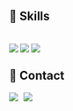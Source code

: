 ## 🚀 Skills
<div style="display: inline_block"><br>

  <img align="center"  src="https://img.shields.io/badge/Dart-0175C2?style=for-the-badge&logo=dart&logoColor=white">
  <img align="center"  src="https://img.shields.io/badge/Flutter-02569B?style=for-the-badge&logo=flutter&logoColor=white">
  <img align="center"  src="https://img.shields.io/badge/Figma-F24E1E?style=for-the-badge&logo=figma&logoColor=white">
</div>

## 📩 Contact

<div style="display: flex;">
    <div style="margin-right: 10px;">
        <a href="https://www.linkedin.com/in/joão-henrique-roldão" target="_blank">
            <img src="https://img.shields.io/badge/-LinkedIn-%230077B5?style=for-the-badge&logo=linkedin&logoColor=white" target="_blank">
        </a> 
    </div>
    <div>
        <a href="mailto:joaohenriquerld@gmail.com" target="_blank">
            <img src="https://img.shields.io/badge/-Email-%23D14836?style=for-the-badge&logo=gmail&logoColor=white" target="_blank">
        </a>
    </div>
</div>
